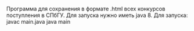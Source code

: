 Программа для сохранения в формате .html всех конкурсов поступления в СПбГУ.
Для запуска нужно иметь java 8. Для запуска: 
  javac main.java
  java main

